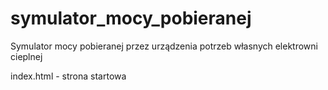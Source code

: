 # symulator_mocy_pobieranej
Symulator mocy pobieranej przez urządzenia potrzeb własnych elektrowni cieplnej

index.html - strona startowa
